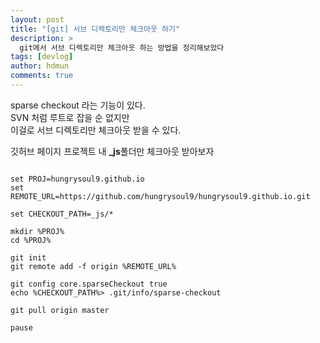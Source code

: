 ```yaml
---
layout: post
title: "[git] 서브 디렉토리만 체크아웃 하기"
description: >
  git에서 서브 디렉토리만 체크아웃 하는 방법을 정리해보았다  
tags: [devlog]
author: hdmun
comments: true
---
```


sparse checkout 라는 기능이 있다.  
SVN 처럼 루트로 잡을 순 없지만  
이걸로 서브 디렉토리만 체크아웃 받을 수 있다.  

깃허브 페이지 프로젝트 내 **_js**폴더만 체크아웃 받아보자  

~~~batch

set PROJ=hungrysoul9.github.io
set REMOTE_URL=https://github.com/hungrysoul9/hungrysoul9.github.io.git

set CHECKOUT_PATH=_js/*

mkdir %PROJ%
cd %PROJ%

git init
git remote add -f origin %REMOTE_URL%

git config core.sparseCheckout true
echo %CHECKOUT_PATH%> .git/info/sparse-checkout

git pull origin master

pause
~~~
